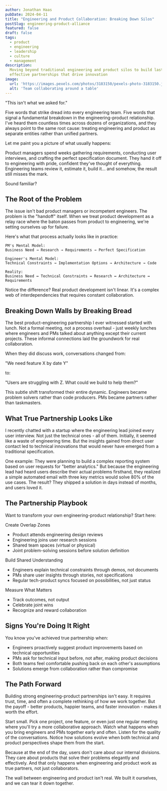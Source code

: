 ```yaml
---
author: Jonathan Haas
pubDate: 2024-04-11
title: "Engineering and Product Collaboration: Breaking Down Silos"
postSlug: engineering-product-alliance
featured: false
draft: false
tags:
  - product
  - engineering
  - leadership
  - culture
  - management
description:
  Moving beyond traditional engineering and product silos to build lasting,
  effective partnerships that drive innovation
image:
  url: 'https://images.pexels.com/photos/3183150/pexels-photo-3183150.jpeg?auto=compress&cs=tinysrgb&w=1260&h=750&dpr=2'
  alt: 'Team collaborating around a table'
---
```


"This isn't what we asked for."

Five words that strike dread into every engineering team. Five words that signal
a fundamental breakdown in the engineering-product relationship. I've heard them
countless times across dozens of organizations, and they always point to the
same root cause: treating engineering and product as separate entities rather
than unified partners.

Let me paint you a picture of what usually happens:

Product managers spend weeks gathering requirements, conducting user interviews,
and crafting the perfect specification document. They hand it off to engineering
with pride, confident they've thought of everything. Engineering teams review
it, estimate it, build it... and somehow, the result still misses the mark.

Sound familiar?

## The Root of the Problem

The issue isn't bad product managers or incompetent engineers. The problem is
the "handoff" itself. When we treat product development as a relay race where
the baton passes from product to engineering, we're setting ourselves up for
failure.

Here's what that process actually looks like in practice:

```
PM's Mental Model:
Business Need → Research → Requirements → Perfect Specification

Engineer's Mental Model:
Technical Constraints → Implementation Options → Architecture → Code

Reality:
Business Need ↔ Technical Constraints ↔ Research ↔ Architecture ↔ Requirements
```

Notice the difference? Real product development isn't linear. It's a complex web
of interdependencies that requires constant collaboration.

## Breaking Down Walls by Breaking Bread

The best product-engineering partnership I ever witnessed started with lunch.
Not a formal meeting, not a process overhaul - just weekly lunches where
engineers and PMs talked about anything except their current projects. These
informal connections laid the groundwork for real collaboration.

When they did discuss work, conversations changed from:

"We need feature X by date Y"

to:

"Users are struggling with Z. What could we build to help them?"

This subtle shift transformed their entire dynamic. Engineers became problem
solvers rather than code producers. PMs became partners rather than taskmasters.

## What True Partnership Looks Like

I recently chatted with a startup where the engineering lead joined every user
interview. Not just the technical ones - all of them. Initially, it seemed like
a waste of engineering time. But the insights gained from direct user contact
led to technical innovations that would never have emerged from a traditional
specification.

One example: They were planning to build a complex reporting system based on
user requests for "better analytics." But because the engineering lead had heard
users describe their actual problems firsthand, they realized a simple automated
email with three key metrics would solve 80% of the use cases. The result? They
shipped a solution in days instead of months, and users loved it.

## The Partnership Playbook

Want to transform your own engineering-product relationship? Start here:

Create Overlap Zones

- Product attends engineering design reviews
- Engineering joins user research sessions
- Shared team spaces (virtual or physical)
- Joint problem-solving sessions before solution definition

Build Shared Understanding

- Engineers explain technical constraints through demos, not documents
- PMs share user insights through stories, not specifications
- Regular tech-product syncs focused on possibilities, not just status

Measure What Matters

- Track outcomes, not output
- Celebrate joint wins
- Recognize and reward collaboration

## Signs You're Doing It Right

You know you've achieved true partnership when:

- Engineers proactively suggest product improvements based on technical
  opportunities
- PMs ask for technical input before, not after, making product decisions
- Both teams feel comfortable pushing back on each other's assumptions
- Solutions emerge from collaboration rather than compromise

## The Path Forward

Building strong engineering-product partnerships isn't easy. It requires trust,
time, and often a complete rethinking of how we work together. But the payoff -
better products, happier teams, and faster innovation - makes it worth the
effort.

Start small. Pick one project, one feature, or even just one regular meeting
where you'll try a more collaborative approach. Watch what happens when you
bring engineers and PMs together early and often. Listen for the quality of the
conversations. Notice how solutions evolve when both technical and product
perspectives shape them from the start.

Because at the end of the day, users don't care about our internal divisions.
They care about products that solve their problems elegantly and effectively.
And that only happens when engineering and product work as true partners, not
just collaborators.

The wall between engineering and product isn't real. We built it ourselves, and
we can tear it down together.
